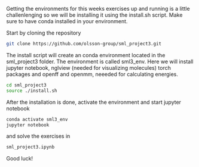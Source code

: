 Getting the environments for this weeks exercises up and running is a little challenlenging so we will be installing it using the install.sh script. Make sure to have conda installed in your environment. 

Start by cloning the repository

```bash
git clone https://github.com/olsson-group/sml_project3.git
```

The install script will create an conda environment located in the sml_project3 folder. The environment is called sml3_env. 
Here we will install jupyter notebook, nglview (needed for visualizing molecules) torch packages and openff and openmm, neeeded for calculating energies.

```bash
cd sml_project3
source ./install.sh
```

After the installation is done, activate the environment and start jupyter notebook

```bash
conda activate sml3_env
jupyter notebook
```

and solve the exercises in 

```bash
sml_project3.ipynb
```

Good luck!

